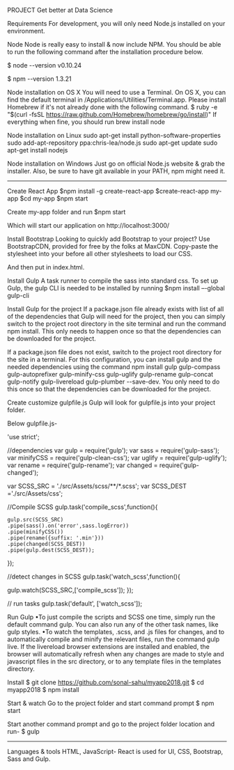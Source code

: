 PROJECT Get better at Data Science

Requirements
For development, you will only need Node.js installed on your environment. 

Node
Node is really easy to install & now include NPM. You should be able to run the following command after the installation procedure below.

$ node --version
v0.10.24

$ npm --version
1.3.21

Node installation on OS X
You will need to use a Terminal. On OS X, you can find the default terminal in /Applications/Utilities/Terminal.app.
Please install Homebrew if it's not already done with the following command.
$ ruby -e "$(curl -fsSL https://raw.github.com/Homebrew/homebrew/go/install)"
If everything when fine, you should run
brew install node

Node installation on Linux
sudo apt-get install python-software-properties
sudo add-apt-repository ppa:chris-lea/node.js
sudo apt-get update
sudo apt-get install nodejs

Node installation on Windows
Just go on official Node.js website & grab the installer. Also, be sure to have git available in your PATH, npm might need it.
________________________________________

Create React App
$npm install -g create-react-app
$create-react-app my-app
$cd my-app
$npm start

Create my-app folder and run 
$npm start

Which will start our application on http://localhost:3000/

Install Bootstrap
Looking to quickly add Bootstrap to your project? Use BootstrapCDN, provided for free by the folks at MaxCDN. 
Copy-paste the stylesheet <link> into your <head> before all other stylesheets to load our CSS.
<link rel="stylesheet" href="https://maxcdn.bootstrapcdn.com/bootstrap/4.0.0/css/bootstrap.min.css" integrity="sha384-Gn5384xqQ1aoWXA+058RXPxPg6fy4IWvTNh0E263XmFcJlSAwiGgFAW/dAiS6JXm" crossorigin="anonymous">
And then put in index.html.

Install Gulp
A task runner to compile the sass into standard css.
To set up Gulp, the gulp CLI is needed to be installed by running 
$npm install –-global gulp-cli

Install Gulp for the project
If a package.json file already exists with list of all of the dependencies that Gulp will need for the project, then you can simply switch to the project root directory in the site terminal and run the command npm install. This only needs to happen once so that the dependencies can be downloaded for the project.

If a package.json file does not exist, switch to the project root directory for the site in a terminal. For this configuration, you can install gulp and the needed dependencies using the command npm install gulp gulp-compass gulp-autoprefixer gulp-minify-css gulp-uglify gulp-rename gulp-concat gulp-notify gulp-livereload gulp-plumber --save-dev. You only need to do this once so that the dependencies can be downloaded for the project.

Create customize gulpfile.js
Gulp will look for gulpfile.js into your project folder.

Below gulpfile.js-

'use strict';

//dependencies
var gulp = require('gulp');
var sass = require('gulp-sass');
var minifyCSS = require('gulp-clean-css');
var uglify = require('gulp-uglify');
var rename = require('gulp-rename');
var changed = require('gulp-changed');

var SCSS_SRC = './src/Assets/scss/**/*.scss';
var SCSS_DEST ='./src/Assets/css';

//Compile SCSS
gulp.task('compile_scss',function(){
	
	gulp.src(SCSS_SRC)
	.pipe(sass().on('error',sass.logError))
	.pipe(minifyCSS())
	.pipe(rename({suffix: '.min'}))
	.pipe(changed(SCSS_DEST))
	.pipe(gulp.dest(SCSS_DEST));
	
});

//detect changes in SCSS
gulp.task('watch_scss',function(){

gulp.watch(SCSS_SRC,['compile_scss']);
});

// run tasks
gulp.task('default',  ['watch_scss']);

Run Gulp
•To just compile the scripts and SCSS one time, simply run the default command gulp. You can also run any of the other task names, like gulp styles.
•To watch the templates, .scss, and .js files for changes, and to automatically compile and minify the relevant files, run the command gulp live. If the livereload browser extensions are installed and enabled, the browser will automatically refresh when any changes are made to style and javascript files in the src directory, or to any template files in the templates directory.


Install
$ git clone https://github.com/sonal-sahu/myapp2018.git
$ cd myapp2018
$ npm install

Start & watch
Go to the project folder and start command prompt
$ npm start

Start another command prompt and go to the project folder location and run-
$ gulp
________________________________________


Languages & tools
HTML, JavaScript- React is used for UI, CSS, Bootstrap, Sass and Gulp.

